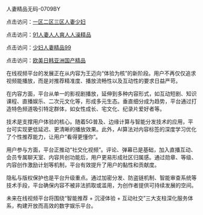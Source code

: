 人妻精品无码-0709BY

点击访问：<a href="https://heiliaowt0d7p.pages.dev">一区二区三区人妻少妇</a>

点击访问：<a href="https://heiliaoga6s9v.pages.dev">91人妻人人爽人人澡精品</a>

点击访问：<a href="https://heiliaowzu4ur.pages.dev">少妇人妻精品99</a>

点击访问：<a href="https://heiliaoll4qsx.pages.dev">欧美日韩亚洲国产精品</a>

在线视频平台的发展正在从内容为王迈向“体验为核”的新阶段。用户不再仅仅追求视频能播放，而是对推荐精准度、播放流畅性以及互动性的要求日益严苛。

在内容方面，平台从单一的影视剧播放，延伸到多种内容形式，如互动短剧、知识课程、直播娱乐、二次元文化等，形成多元生态。垂直细分成为趋势，平台通过打造特色频道吸引特定群体，如女性成长、宅文化、纪录片爱好者等。

技术是支撑用户体验的核心。随着5G普及、边缘计算与智能分发技术的应用，平台可实现更低延迟、更清晰的播放效果。此外，AI算法对内容标签的深度学习优化了个性推荐能力，让用户“看得更懂你”。

用户参与方面，平台正推动“社交化视频”。评论、弹幕已是基础，加入直播互动、会员专属聊天室、内容共创功能后，用户更易形成社区归属感。通过勋章、等级、内容创作激励计划等机制，平台有效提升了用户的黏性和贡献度。

隐私与版权保护也是平台升级重点。通过加密分发、防盗链机制、智能审查系统等技术手段，平台确保内容不被非法抓取或滥用，为创作者提供可持续发展的空间。

未来在线视频平台将围绕“智能推荐 + 沉浸体验 + 互动社交”三大支柱深化服务体系，构建开放而高效的数字娱乐平台。

<span style="display:none;">[Canonical link]( https://github.com/dudu25013/370703 ）</span>
